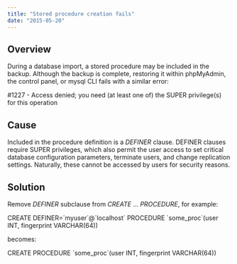 ```yaml
---
title: "Stored procedure creation fails"
date: "2015-05-20"
---
```


## Overview

During a database import, a stored procedure may be included in the backup. Although the backup is complete, restoring it within phpMyAdmin, the control panel, or mysql CLI fails with a similar error:

#1227 - Access denied; you need (at least one of) the SUPER privilege(s) for this operation

## Cause

Included in the procedure definition is a _DEFINER_ clause. DEFINER clauses require SUPER privileges, which also permit the user access to set critical database configuration parameters, terminate users, and change replication settings. Naturally, these cannot be accessed by users for security reasons.

## Solution

Remove _DEFINER_ subclause from _CREATE_ ... _PROCEDURE_, for example:

CREATE DEFINER=\`myuser\`@\`localhost\` PROCEDURE \`some\_proc\`(user INT, fingerprint VARCHAR(64))

becomes:

CREATE PROCEDURE \`some\_proc\`(user INT, fingerprint VARCHAR(64))
